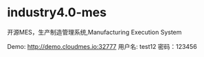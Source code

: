 # industry4.0-mes
开源MES，生产制造管理系统,Manufacturing Execution System

Demo:
http://demo.cloudmes.io:32777
用户名: test12
密码：123456
